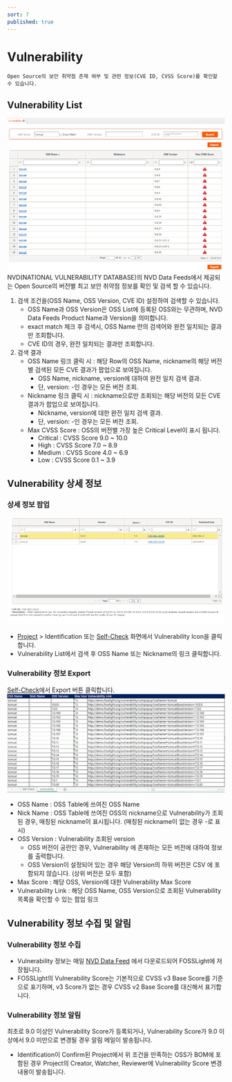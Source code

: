 ```yaml
---
sort: 7
published: true
---
```

# Vulnerability
```note
Open Source의 보안 취약점 존재 여부 및 관련 정보(CVE ID, CVSS Score)를 확인할 수 있습니다.
```
## Vulnerability List
![VulList](../images/7_vul_list.png)  
NVD(NATIONAL VULNERABILITY DATABASE)의 NVD Data Feeds에서 제공되는 Open Source의 버전별 최고 보안 취약점 정보를 확인 및 검색 할 수 있습니다.  
1. 검색 조건을(OSS Name, OSS Version, CVE ID) 설정하여 검색할 수 있습니다.
    - OSS Name과 OSS Version은 OSS List에 등록된 OSS와는 무관하며, NVD Data Feeds Product Name과 Version을 의미합니다.
    - exact match 체크 후 검색시, OSS Name 란의 검색어와 완전 일치되는 결과만 조회합니다.
    - CVE ID의 경우, 완전 일치되는 결과만 조회합니다.
2. 검색 결과
    - OSS Name 링크 클릭 시 : 해당 Row의 OSS Name, nickname의 해당 버전별 검색된 모든 CVE 결과가 팝업으로 보여집니다.
        - OSS Name, nickname, version에 대하여 완전 일치 검색 결과.
        - 단, version: -인 경우는 모든 버전 조회.
    - Nickname 링크 클릭 시 : nickname으로만 조회되는 해당 버전의 모든 CVE 결과가 팝업으로 보여집니다.
        - Nickname, version에 대한 완전 일치 검색 결과.
        - 단, version: -인 경우는 모든 버전 조회.
    - Max CVSS Score : OSS의 버전별 가장 높은 Critical Level이 표시 됩니다.
        - Critical : CVSS Score 9.0 ~ 10.0
        - High : CVSS Score 7.0 ~ 8.9
        - Medium : CVSS Score 4.0 ~ 6.9
        - Low : CVSS Score 0.1 ~ 3.9

## Vulnerability 상세 정보
### 상세 정보 팝업
![VulPopUp](../images/7_vul_popup.png)
- [Project](4_project.md) > Identification 또는 [Self-Check](6_self-check.md)  화면에서 Vulnerability Icon을 클릭합니다.
- Vulnerability List에서 검색 후 OSS Name 또는 Nickname의 링크 클릭합니다.

### Vulnerability 정보 Export
[Self-Check](6_self-check.md)에서 Export 버튼 클릭합니다.
![VulExport](../images/7_vul_export.png)
- OSS Name : OSS Table에 쓰여진 OSS Name
- Nick Name : OSS Table에 쓰여진 OSS의 nickname으로 Vulnerability가 조회된 경우, 매칭된 nickname이 표시됩니다. (매칭된 nickname이 없는 경우 -로 표시)
- OSS Version : Vulnerability 조회된 version
    - OSS 버전이 공란인 경우, Vulnerability 에 존재하는 모든 버전에 대하여 정보를 출력합니다. 
    - OSS Version이 설정되어 있는 경우 해당 Version의 하위 버전은 CSV 에 포함되지 않습니다. (상위 버전은 모두 포함)
- Max Score : 해당 OSS, Version에 대한 Vulnerability Max Score
- Vulnerability Link : 해당 OSS Name, OSS Version으로 조회된 Vulnerability 목록을 확인할 수 있는 팝업 링크

## Vulnerability 정보 수집 및 알림
### Vulnerability 정보 수집 
- Vulnerability 정보는 매일 [NVD Data Feed](https://nvd.nist.gov/vuln/data-feeds) 에서 다운로드되어 FOSSLight에 저장됩니다.
- FOSSLight의 Vulnerability Score는 기본적으로 CVSS v3 Base Score를 기준으로 표기하며, v3 Score가 없는 경우 CVSS v2 Base Score를 대신해서 표기합니다.

### Vulnerability 정보 알림
최초로 9.0 이상인 Vulnerability Score가 등록되거나, Vulnerability Score가 9.0 이상에서 9.0 미만으로 변경될 경우 알림 메일이 발송됩니다.
- Identification이 Confirm된 Project에서 위 조건을 만족하는 OSS가 BOM에 포함된 경우 Project의 Creator, Watcher, Reviewer에 Vulnerability Score 변경 내용이 발송됩니다.
